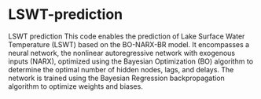 # LSWT-prediction
LSWT prediction
This code enables the prediction of Lake Surface Water Temperature (LSWT) based on the BO-NARX-BR model. 
It encompasses a neural network, the nonlinear autoregressive network with exogenous inputs (NARX), 
optimized using the Bayesian Optimization (BO) algorithm to determine the optimal number of hidden nodes, lags, and delays. 
The network is trained using the Bayesian Regression backpropagation algorithm to optimize weights and biases.
